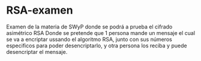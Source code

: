 # RSA-examen
Examen de la materia de SWyP donde se podrá a prueba el cifrado asimétrico RSA
Donde se pretende que 1 persona mande un mensaje
el cual se va a encriptar ussando el algoritmo RSA, junto con sus números especificos para poder desencriptarlo, 
y otra persona los reciba y puede desencriptar el mensaje.
